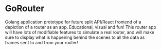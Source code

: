 # GoRouter
Golang application prototype for future split API/React frontend of a depiction of a router as an app. Educational, visual and fun! This router app will have lots of modifiable features to simulate a real router, and will make sure to display what is happening behind the scenes to all the data as frames sent to and from your router!
